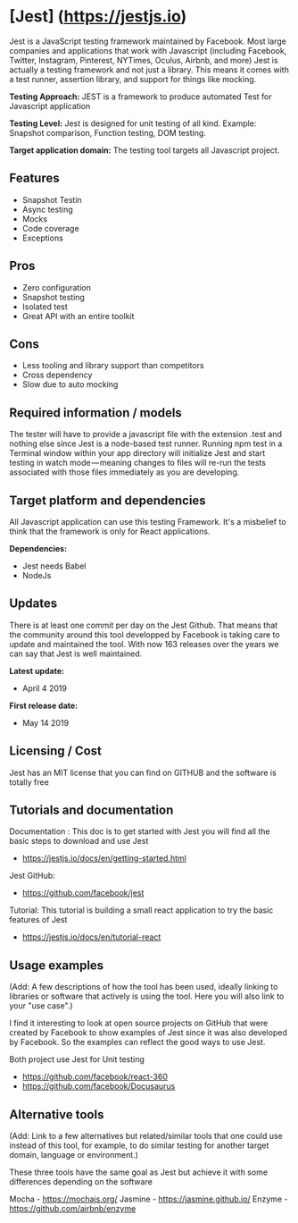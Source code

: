 # [Jest] (https://jestjs.io)

 
 Jest is a JavaScript testing framework maintained by Facebook. Most large companies and applications that work with Javascript (including Facebook, Twitter, Instagram, Pinterest, NYTimes, Oculus, Airbnb, and more)
 Jest is actually a testing framework and not just a library. This means it comes with a test runner, assertion library, and support for things like mocking. 

**Testing Approach:** 
JEST is a framework to produce automated Test for Javascript application

**Testing Level:** 
Jest is designed for unit testing of all kind. Example: Snapshot comparison, Function testing, DOM testing.

**Target application domain:** 
The testing tool targets all Javascript project.

## Features

- Snapshot Testin
- Async testing
- Mocks
- Code coverage
- Exceptions

## Pros

- Zero configuration
- Snapshot testing
- Isolated test
- Great API with an entire toolkit

## Cons

- Less tooling and library support than competitors
- Cross dependency
- Slow due to auto mocking

## Required information / models

The tester will have to provide a javascript file with the extension .test and nothing else since Jest is a node-based test runner. Running npm test in a Terminal window within your app directory will initialize Jest and start testing in watch mode — meaning changes to files will re-run the tests associated with those files immediately as you are developing.

## Target platform and dependencies

All Javascript application can use this testing Framework. It's a misbelief to think that the framework is only for React applications.

**Dependencies:** 

- Jest needs Babel 
- NodeJs

## Updates

There is at least one commit per day on the Jest Github. That means that the community around this tool developped by Facebook is taking care to update and maintained the tool. With now 163 releases over the years we can say that Jest is well maintained.

**Latest update:** 

- April 4 2019

**First release date:** 

- May 14 2019

## Licensing / Cost


Jest has an MIT license that you can find on GITHUB and the software  is totally free

## Tutorials and documentation

Documentation :
    This doc is to get started with Jest you will find all the basic steps to download and use Jest
- https://jestjs.io/docs/en/getting-started.html

Jest GitHub:
- https://github.com/facebook/jest 

Tutorial: 
    This tutorial is building a small react application to try the basic features of Jest
- https://jestjs.io/docs/en/tutorial-react

## Usage examples
(Add: A few descriptions of how the tool has been used, ideally linking to libraries or software that actively is using the tool. Here you will also link to your "use case".)

I find it interesting to look at open source projects on GitHub that were created by Facebook to show examples of Jest since it was also developed by Facebook. So the examples can reflect the good ways to use Jest.

Both project use Jest for Unit testing

- https://github.com/facebook/react-360 
- https://github.com/facebook/Docusaurus

## Alternative tools
(Add: Link to a few alternatives but related/similar tools that one could use instead of this tool, for example, to do similar testing for another target domain, language or environment.)

These three tools have the same goal as Jest but achieve it with some differences depending on the software

Mocha - https://mochajs.org/ 
Jasmine - https://jasmine.github.io/
Enzyme - https://github.com/airbnb/enzyme
